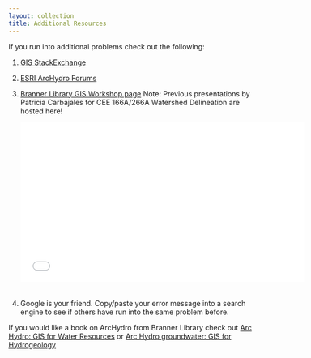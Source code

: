 ```yaml
---
layout: collection
title: Additional Resources
---
```



If you run into additional problems check out the following:

1. [GIS StackExchange](http://gis.stackexchange.com/tags)

2. [ESRI ArcHydro Forums](https://geonet.esri.com/community/gis/solutions/arc-hydro/content)

3. [Branner Library GIS Workshop page](https://sites.google.com/site/advancedgistanford/courses/giswatersheddelineation)
Note: Previous presentations by Patricia Carbajales for CEE 166A/266A Watershed Delineation are hosted here!

    <iframe width="560" height="315" src="//www.youtube.com/embed/1dDtidn1l10" frameborder="0" allowfullscreen style="margin-left:auto;margin-right:auto;margin-bottom:20px"></iframe>

4. Google is your friend. Copy/paste your error message into a search engine to see if others have run into the same problem before.


If you would like a book on ArcHydro from Branner Library check out [Arc Hydro: GIS for Water Resources](http://searchworks.stanford.edu/view/4816454) or [Arc Hydro groundwater: GIS for Hydrogeology](http://searchworks.stanford.edu/view/9437521)
